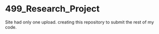 # 499_Research_Project

Site had only one upload. creating this repository to submit the rest of my code.
